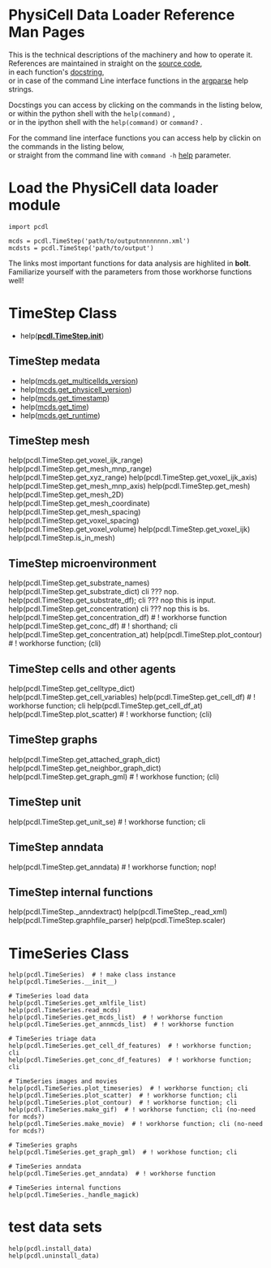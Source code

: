 # PhysiCell Data Loader Reference Man Pages

This is the technical descriptions of the machinery and how to operate it.\
References are maintained in straight on the [source code](https://github.com/elmbeech/physicelldataloader/tree/master/pcdl), \
in each function's [docstring](https://en.wikipedia.org/wiki/Docstring), \
or in case of the command Line interface functions in the [argparse](https://docs.python.org/3/library/argparse.html) help strings.

Docstings you can access by clicking on the commands in the listing below, \
or within the python shell with the `help(command)` , \
or in the ipython shell with the `help(command)` or `command?` .

For the command line interface functions you can access help by clickin on the commands in the listing below, \
or straight from the command line with `command -h` [help](https://en.wikipedia.org/wiki/Help!) parameter.


# Load the PhysiCell data loader module

```python3
import pcdl

mcds = pcdl.TimeStep('path/to/outputnnnnnnnn.xml')
mcdsts = pcdl.TimeStep('path/to/output')
```

The links most important functions for data analysis are highlited in **bolt**.
Familiarize yourself with the parameters from those workhorse functions well!


# TimeStep Class
+ help([**pcdl.TimeStep.__init__**](https://github.com/elmbeech/physicelldataloader/tree/master/man/docstring/mcds.__init__.md))

## TimeStep medata
+ help([mcds.get_multicellds_version](https://github.com/elmbeech/physicelldataloader/tree/master/man/docstring/mcds.get_multicellds_version.md))
+ help([mcds.get_physicell_version](https://github.com/elmbeech/physicelldataloader/tree/master/man/docstring/mcds.get_physicell_version.md))
+ help([mcds.get_timestamp](https://github.com/elmbeech/physicelldataloader/tree/master/man/docstring/mcds.get_timestamp.md))
+ help([mcds.get_time](https://github.com/elmbeech/physicelldataloader/tree/master/man/docstring/mcds.get_time.md))
+ help([mcds.get_runtime](https://github.com/elmbeech/physicelldataloader/tree/master/man/docstring/mcds.get_runtime.md))

## TimeStep mesh
help(pcdl.TimeStep.get_voxel_ijk_range)
help(pcdl.TimeStep.get_mesh_mnp_range)
help(pcdl.TimeStep.get_xyz_range)
help(pcdl.TimeStep.get_voxel_ijk_axis)
help(pcdl.TimeStep.get_mesh_mnp_axis)
help(pcdl.TimeStep.get_mesh)
help(pcdl.TimeStep.get_mesh_2D)
help(pcdl.TimeStep.get_mesh_coordinate)
help(pcdl.TimeStep.get_mesh_spacing)
help(pcdl.TimeStep.get_voxel_spacing)
help(pcdl.TimeStep.get_voxel_volume)
help(pcdl.TimeStep.get_voxel_ijk)
help(pcdl.TimeStep.is_in_mesh)

## TimeStep microenvironment
help(pcdl.TimeStep.get_substrate_names)
help(pcdl.TimeStep.get_substrate_dict) cli ??? nop.
help(pcdl.TimeStep.get_substrate_df); cli ??? nop this is input.
help(pcdl.TimeStep.get_concentration) cli ??? nop this is bs.
help(pcdl.TimeStep.get_concentration_df)  # ! workhorse function
help(pcdl.TimeStep.get_conc_df)  # ! shorthand; cli
help(pcdl.TimeStep.get_concentration_at)
help(pcdl.TimeStep.plot_contour)  # ! workhorse function; (cli)

## TimeStep cells and other agents
help(pcdl.TimeStep.get_celltype_dict)
help(pcdl.TimeStep.get_cell_variables)
help(pcdl.TimeStep.get_cell_df)  # ! workhorse function; cli
help(pcdl.TimeStep.get_cell_df_at)
help(pcdl.TimeStep.plot_scatter)  # ! workhorse function; (cli)

## TimeStep graphs
help(pcdl.TimeStep.get_attached_graph_dict)
help(pcdl.TimeStep.get_neighbor_graph_dict)
help(pcdl.TimeStep.get_graph_gml)  # ! workhose function; (cli)

## TimeStep unit
help(pcdl.TimeStep.get_unit_se)  # ! workhorse function; cli

## TimeStep anndata
help(pcdl.TimeStep.get_anndata)  # ! workhorse function; nop!

## TimeStep internal functions
help(pcdl.TimeStep._anndextract)
help(pcdl.TimeStep._read_xml)
help(pcdl.TimeStep.graphfile_parser)
help(pcdl.TimeStep.scaler)


# TimeSeries Class
```python3
help(pcdl.TimeSeries)  # ! make class instance
help(pcdl.TimeSeries.__init__)

# TimeSeries load data
help(pcdl.TimeSeries.get_xmlfile_list)
help(pcdl.TimeSeries.read_mcds)
help(pcdl.TimeSeries.get_mcds_list)  # ! workhorse function
help(pcdl.TimeSeries.get_annmcds_list)  # ! workhorse function

# TimeSeries triage data
help(pcdl.TimeSeries.get_cell_df_features)  # ! workhorse function; cli
help(pcdl.TimeSeries.get_conc_df_features)  # ! workhorse function; cli

# TimeSeries images and movies
help(pcdl.TimeSeries.plot_timeseries)  # ! workhorse function; cli
help(pcdl.TimeSeries.plot_scatter)  # ! workhorse function; cli
help(pcdl.TimeSeries.plot_contour)  # ! workhorse function; cli
help(pcdl.TimeSeries.make_gif)  # ! workhorse function; cli (no-need for mcds?)
help(pcdl.TimeSeries.make_movie)  # ! workhorse function; cli (no-need for mcds?)

# TimeSeries graphs
help(pcdl.TimeSeries.get_graph_gml)  # ! workhose function; cli

# TimeSeries anndata
help(pcdl.TimeSeries.get_anndata)  # ! workhorse function

# TimeSeries internal functions
help(pcdl.TimeSeries._handle_magick)
```


# test data sets
```python3
help(pcdl.install_data)
help(pcdl.uninstall_data)
```
